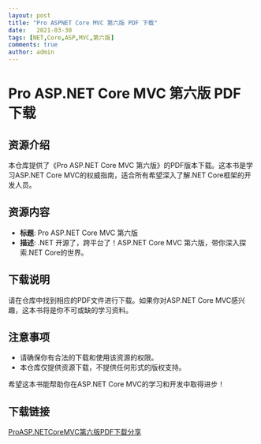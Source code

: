 ```yaml
---
layout: post
title: "Pro ASPNET Core MVC 第六版 PDF 下载"
date:   2021-03-30
tags: [NET,Core,ASP,MVC,第六版]
comments: true
author: admin
---
```

# Pro ASP.NET Core MVC 第六版 PDF 下载

## 资源介绍

本仓库提供了《Pro ASP.NET Core MVC 第六版》的PDF版本下载。这本书是学习ASP.NET Core MVC的权威指南，适合所有希望深入了解.NET Core框架的开发人员。

## 资源内容

- **标题**: Pro ASP.NET Core MVC 第六版
- **描述**: .NET 开源了，跨平台了！ASP.NET Core MVC 第六版，带你深入探索.NET Core的世界。

## 下载说明

请在仓库中找到相应的PDF文件进行下载。如果你对ASP.NET Core MVC感兴趣，这本书将是你不可或缺的学习资料。

## 注意事项

- 请确保你有合法的下载和使用该资源的权限。
- 本仓库仅提供资源下载，不提供任何形式的版权支持。

希望这本书能帮助你在ASP.NET Core MVC的学习和开发中取得进步！

## 下载链接

[ProASP.NETCoreMVC第六版PDF下载分享](https://pan.quark.cn/s/5d7a2a39e7ef)